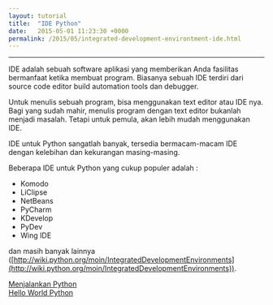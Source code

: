 ```yaml
---
layout: tutorial
title:  "IDE Python"
date:   2015-05-01 11:23:30 +0000
permalink: /2015/05/integrated-development-environtment-ide.html
---
```


---

IDE adalah sebuah software aplikasi yang memberikan Anda fasilitas bermanfaat ketika membuat program. Biasanya sebuah IDE terdiri dari source code editor build automation tools dan debugger.

Untuk menulis sebuah program, bisa menggunakan text editor atau IDE nya. Bagi yang sudah mahir, menulis program dengan text editor bukanlah menjadi masalah. Tetapi untuk pemula, akan lebih mudah menggunakan IDE.

IDE untuk Python sangatlah banyak, tersedia bermacam-macam IDE dengan kelebihan dan kekurangan masing-masing. 

Beberapa IDE untuk Python yang cukup populer adalah :
- Komodo
- LiClipse
- NetBeans
- PyCharm
- KDevelop
- PyDev
- Wing IDE

dan masih banyak lainnya ([http://wiki.python.org/moin/IntegratedDevelopmentEnvironments](http://wiki.python.org/moin/IntegratedDevelopmentEnvironments)). 



<div class="row navigation-tutorial">
    <div class="col-md-6 prev-tutorial">
        <a href="/tutorial/menjalankan-python"><i class="fas fa-arrow-circle-left"></i>Menjalankan Python</a>
    </div>
    <div class="col-md-6 next-tutorial">
        <a href="/tutorial/hello-world-python" class="hoverable">Hello World Python<i class="fas fa-arrow-circle-right"></i></a>
    </div>
</div>
